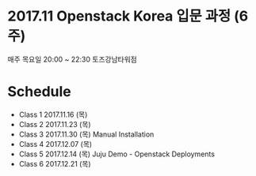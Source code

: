 2017.11 Openstack Korea 입문 과정 (6주)
========================================
매주 목요일 20:00 ~ 22:30 토즈강남타워점

# Schedule
- Class 1 2017.11.16 (목)
- Class 2 2017.11.23 (목)
- Class 3 2017.11.30 (목) Manual Installation
- Class 4 2017.12.07 (목)
- Class 5 2017.12.14 (목) Juju Demo - Openstack Deployments
- Class 6 2017.12.21 (목)

